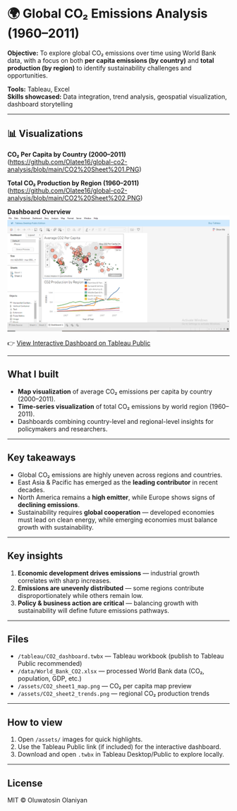 # 🌍 Global CO₂ Emissions Analysis (1960–2011)

**Objective:** To explore global CO₂ emissions over time using World Bank data, with a focus on both **per capita emissions (by country)** and **total production (by region)** to identify sustainability challenges and opportunities.

**Tools:** Tableau, Excel  
**Skills showcased:** Data integration, trend analysis, geospatial visualization, dashboard storytelling

---

## 📊 Visualizations

**CO₂ Per Capita by Country (2000–2011)**  
(https://github.com/Olatee16/global-co2-analysis/blob/main/CO2%20Sheet%201.PNG)

**Total CO₂ Production by Region (1960–2011)**  
(https://github.com/Olatee16/global-co2-analysis/blob/main/CO2%20Sheet%202.PNG)

**Dashboard Overview**  
![Dashboard](./assets/co2_dashboard_1.PNG)

👉 [View Interactive Dashboard on Tableau Public](https://public.tableau.com/views/DashboardsStarterTemplate_17570045049280/Dashboard1?:language=en-GB&:sid=&:redirect=auth&:display_count=n&:origin=viz_share_link)

---
## What I built
- **Map visualization** of average CO₂ emissions per capita by country (2000–2011).  
- **Time-series visualization** of total CO₂ emissions by world region (1960–2011).  
- Dashboards combining country-level and regional-level insights for policymakers and researchers.

---

## Key takeaways
- Global CO₂ emissions are highly uneven across regions and countries.  
- East Asia & Pacific has emerged as the **leading contributor** in recent decades.  
- North America remains a **high emitter**, while Europe shows signs of **declining emissions**.  
- Sustainability requires **global cooperation** — developed economies must lead on clean energy, while emerging economies must balance growth with sustainability.  

---

## Key insights
1. **Economic development drives emissions** — industrial growth correlates with sharp increases.  
2. **Emissions are unevenly distributed** — some regions contribute disproportionately while others remain low.  
3. **Policy & business action are critical** — balancing growth with sustainability will define future emissions pathways.  

---

## Files
- `/tableau/CO2_dashboard.twbx` — Tableau workbook (publish to Tableau Public recommended)  
- `/data/World_Bank_CO2.xlsx` — processed World Bank data (CO₂, population, GDP, etc.)  
- `/assets/CO2_sheet1_map.png` — CO₂ per capita map preview  
- `/assets/CO2_sheet2_trends.png` — regional CO₂ production trends  

---

## How to view
1. Open `/assets/` images for quick highlights.  
2. Use the Tableau Public link (if included) for the interactive dashboard.  
3. Download and open `.twbx` in Tableau Desktop/Public to explore locally.  

---

## License
MIT © Oluwatosin Olaniyan

